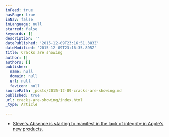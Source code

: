 ```yaml
---
inFeed: true
hasPage: true
inNav: false
inLanguage: null
starred: false
keywords: []
description: ''
datePublished: '2015-12-09T23:16:51.383Z'
dateModified: '2015-12-09T23:16:35.895Z'
title: Cracks are showing
author: []
authors: []
publisher:
  name: null
  domain: null
  url: null
  favicon: null
sourcePath: _posts/2015-12-09-cracks-are-showing.md
published: true
url: cracks-are-showing/index.html
_type: Article

---
```

* [Steve's Absence is starting to manifest in the lack of integrity in Apple's new products.][0]

[0]: http://www.cheatsheet.com/technology/5-ways-apple-has-broken-steve-jobss-product-design-rules.html/?a=viewall